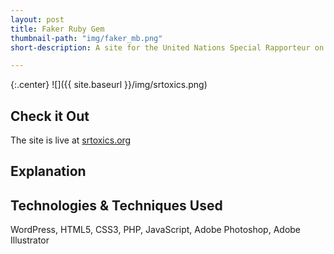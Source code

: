 ```yaml
---
layout: post
title: Faker Ruby Gem
thumbnail-path: "img/faker_mb.png"
short-description: A site for the United Nations Special Rapporteur on Human Rights & Toxics

---
```


{:.center}
![]({{ site.baseurl }}/img/srtoxics.png)

## Check it Out

The site is live at [srtoxics.org](https://www.srtoxics.org/)

## Explanation



## Technologies & Techniques Used

WordPress, HTML5, CSS3, PHP, JavaScript, Adobe Photoshop, Adobe Illustrator
